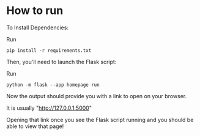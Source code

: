# How to run

To Install Dependencies:

Run

```
pip install -r requirements.txt
```

Then, you'll need to launch the Flask script:

Run

```
python -m flask --app homepage run
```

Now the output should provide you with a link to open on your browser.

It is usually "http://127.0.0.1:5000"

Opening that link once you see the Flask script running and you should be able to view that page!
